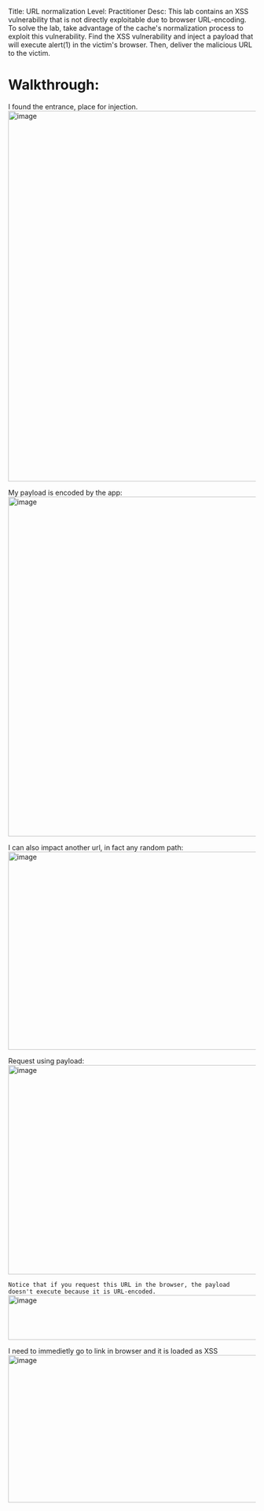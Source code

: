 Title: URL normalization
Level: Practitioner
Desc:  This lab contains an XSS vulnerability that is not directly exploitable due to browser URL-encoding.
To solve the lab, take advantage of the cache's normalization process to exploit this vulnerability. Find the XSS vulnerability and inject a payload that will execute alert(1) in the victim's browser. Then, deliver the malicious URL to the victim. 

# Walkthrough:
I found the entrance, place for injection.
<img width="1366" height="754" alt="image" src="https://github.com/user-attachments/assets/09571939-b410-47b5-98d6-e286e8d8051d" />

My payload is encoded by the app:
<img width="1554" height="691" alt="image" src="https://github.com/user-attachments/assets/2f009cbb-8370-4601-af69-8ab0a4c93f92" />

I can also impact another url, in fact any random path: 
<img width="1245" height="403" alt="image" src="https://github.com/user-attachments/assets/d60ad53e-c0a8-47d5-b7d2-54d2b20e8444" />

Request using payload:
<img width="1424" height="426" alt="image" src="https://github.com/user-attachments/assets/048b4f56-9a3e-41e6-88e7-66b5c6d814d9" />

`Notice that if you request this URL in the browser, the payload doesn't execute because it is URL-encoded. `
<img width="975" height="91" alt="image" src="https://github.com/user-attachments/assets/77b8ebfc-8e57-407b-8484-5232d361b3a8" />

I need to immedietly go to link in browser and it is loaded as XSS
<img width="1371" height="300" alt="image" src="https://github.com/user-attachments/assets/3163a345-6d96-43dc-97cc-1e805f72532a" />


